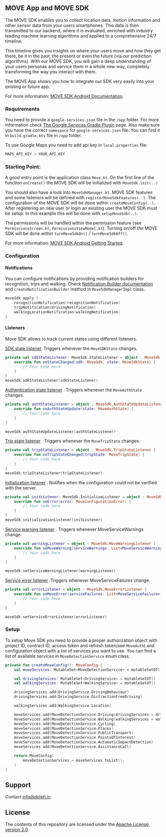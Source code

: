 ## MOVE App and MOVE SDK

The MOVE SDK enables you to collect location data, motion information and other sensor data from
your users smartphones. This data is then transmitted to our backend, where it is evaluated,
enriched with industry leading machine learning algorithms and applied to a comprehensive 24/7
timeline.

This timeline gives you insights on where your users move and how they get there, be it in the past,
the present or even the future (via our prediction algorithms). With our MOVE SDK, you will gain a
deep understanding of your users personas and service them in a whole new way, completely
transforming the way you interact with them.

The MOVE App shows you how to integrate our SDK very easily into your existing or future app.

For more information: [MOVE SDK Android Documentation](https://docs.movesdk.com/move-platform/).

### Requirements

You need to provide a `google-services.json` file in the `/app` folder. For more information
check [The Google Services Gradle Plugin](https://developers.google.com/android/guides/google-services-plugin)
page.
Also make sure you have the correct `namespace` for `google-services.json` file. You can find it
in `build.gradle.kts` file in `/app` folder.

To use Google Maps you need to add api key in `local.properties` file:

```kotlin
MAPS_API_KEY = YOUR_API_KEY
```

### Starting Point:
A good entry point is the application class `Move.kt`.
On the first line of the function `onCreate()` the MOVE SDK will be initialized with `MoveSdk.init(..)`

You should also have a look into `MoveSdkManager.kt`. MOVE SDK features and some listeners will be defined with `registerMoveSdkFeatures(..)`.
The configuration of the MOVE SDK will be done within `createMoveConfig(..)`. After registering an new user or login an existing user the
MOVE SDK must be setup. In this example this will be done with `setupMoveSdk(..)`.

The permissions will be handled within the permission feature (see `PermissionsScreen.kt`, `PermissionsViewModel.kt`).
Turning on/off the MOVE SDK will be done within `turnMoveSdkOn()` / `turnMoveSdkOff()`.

For more information: [MOVE SDK Android Getting Started](https://docs.movesdk.com/move-platform/sdk/getting-started/android).

### Configuration

#### Notifications

You can configure notifications by providing notification builders for recognition, trips and
walking.
Check [Notification.Builder documentation](https://developer.android.com/reference/android/app/Notification.Builder)
and `createNotificationBuilder` method in `MoveSdkManagerImpl` class.

```kotlin
moveSdk.apply {
    recognitionNotification(recognitionNotification)
    tripNotification(drivingNotification)
    walkingLocationNotification(walkingNotification)
}
```

#### Listeners

Move SDK allows to track current states using different listeners.

[SDK state listener](https://docs.movesdk.com/move-platform/sdk/models/untitled#sdk-state-listener).
Triggers whenever the `MoveSDKState` changes.

```kotlin
private val sdkStateListener: MoveSdk.StateListener = object : MoveSdk.StateListener {
    override fun onStateChanged(sdk: MoveSdk, state: MoveSdkState) {
        // Your code here
    }
}
moveSdk.sdkStateListener(sdkStateListener)
```

[Authentication state listener](https://docs.movesdk.com/move-platform/sdk/models/untitled#auth-state-update-listener)
. Triggers whenever the `MoveAuthState` changes.

```kotlin
private val authStateListener = object : MoveSdk.AuthStateUpdateListener {
    override fun onAuthStateUpdate(state: MoveAuthState) {
        // Your code here
    }
}

moveSdk.authStateUpdateListener(authStateListener)
```

[Trip state listener](https://docs.movesdk.com/move-platform/sdk/models/untitled#trip-state-listener)
. Triggers whenever the `MoveTripState` changes.

```kotlin
private val tripStateListener = object : MoveSdk.TripStateListener {
    override fun onTripStateChanged(tripState: MoveTripState) {
        // Your code here
    }
}
moveSdk.tripStateListener(tripStateListener)
```

[Initialization listener](https://docs.movesdk.com/move-platform/sdk/models/untitled#initialization-listener)
. Notifies when the configuration could not be verified with the server.

```kotlin
private val initListener: MoveSdk.InitializeListener = object : MoveSdk.InitializeListener {
    override fun onError(error: MoveConfigurationError) {
        // Your code here
    }
}
moveSdk.initializationListener(initListener)
```

[Service warning listener](https://docs.movesdk.com/move-platform/sdk/models/untitled#service-failure-callback)
. Triggers whenever MoveServiceWarnings change.

```kotlin
private val warningListener = object : MoveSdk.MoveWarningListener {
    override fun onMoveWarning(serviceWarnings: List<MoveServiceWarning>) {
        // Your code here
    }
}

moveSdk.setServiceWarningListener(warningListener)
```

[Service error listener](https://docs.movesdk.com/move-platform/sdk/models/untitled#service-warning-callback)
.Triggers whenever MoveServiceFailures change.

```kotlin
private val errorListener = object : MoveSdk.MoveErrorListener {
    override fun onMoveError(serviceFailures: List<MoveServiceFailure>) {
        // Your code here
    }
}

moveSdk.setServiceErrorListener(errorListener)
```

### Setup

To setup Move SDK you need to provide a proper authorization object with project ID, contract ID,
access token and refresh token(see `MoveAuth`) and configuration object with a list of services you
want to use. You can find a list of available services in `MoveDetectionService` enum class.

```kotlin
private fun createMoveConfig(): MoveConfig {
    val moveServices: MutableSet<MoveDetectionService> = mutableSetOf()

    val drivingServices: MutableSet<DrivingService> = mutableSetOf()
    val walkingServices: MutableSet<WalkingService> = mutableSetOf()

    drivingServices.add(DrivingService.DrivingBehaviour)
    drivingServices.add(DrivingService.DistractionFreeDriving)

    walkingServices.add(WalkingService.Location)

    moveServices.add(MoveDetectionService.Driving(drivingServices = drivingServices.toList()))
    moveServices.add(MoveDetectionService.Walking(walkingServices = walkingServices.toList()))
    moveServices.add(MoveDetectionService.Cycling)
    moveServices.add(MoveDetectionService.Places)
    moveServices.add(MoveDetectionService.PublicTransport)
    moveServices.add(MoveDetectionService.PointsOfInterest)
    moveServices.add(MoveDetectionService.AutomaticImpactDetection)
    moveServices.add(MoveDetectionService.AssistanceCall)

    return MoveConfig(
        moveDetectionServices = moveServices.toList(),
    )
}
```

## Support

Contact info@dolph.in

## License

The contents of this repository are licensed under the
[Apache License, version 2.0](http://www.apache.org/licenses/LICENSE-2.0).